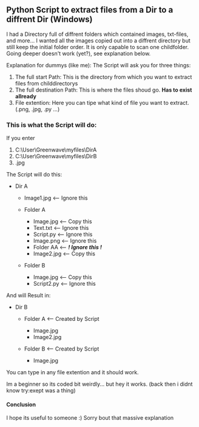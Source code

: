 ## Python Script to extract files from a Dir to a diffrent Dir (Windows)

I had a Directory full of  diffrent folders which contained images, txt-files, and more... I wanted all the images copied out into a diffrent directory but still keep the initial folder order.
It is only capable to scan one childfolder. Going deeper doesn't work (yet?), see explanation below.

Explanation for dummys (like me):
The Script will ask you for three things:
1. The full start Path: This is the directory from which you want to extract files from childdirectorys
2. The full destination Path: This is where the files shoud go. **Has to exist allready**
3. File extention: Here you can tipe what kind of file you want to extract. (.png, .jpg, .py ...)

### This is what the Script will do:

If you enter
1. C:\User\Greenwave\myfiles\DirA
2. C:\User\Greenwave\myfiles\DirB
3. .jpg 

The Script will do this:

* Dir A  
   * Image1.jpg <-- Ignore this
   * Folder A                       
       * Image.jpg  <-- Copy this                         
       * Text.txt   <-- Ignore this
       * Script.py  <-- Ignore this
       * Image.png  <-- Ignore this
       * Folder AA  <-- ***! Ignore this !***
       * Image2.jpg <-- Copy this

   * Folder B                      
       * Image.jpg <-- Copy this                        
       * Script2.py <-- Ignore this


And will Result in:

* Dir B 
   * Folder A  <-- Created by Script                     
       * Image.jpg
       * Image2.jpg                       

   * Folder B <-- Created by Script                      
       * Image.jpg                       

You can type in any file extention and it should work.

Im a beginner so its coded bit weirdly... but hey it works. (back then i didnt know try:exept was a thing)


#### Conclusion
I hope its useful to someone :) Sorry bout that massive explanation
